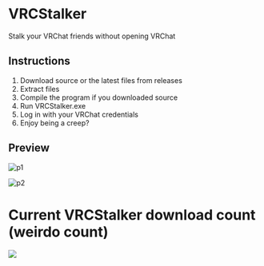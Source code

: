 # VRCStalker

Stalk your VRChat friends without opening VRChat


## Instructions

1. Download source or the latest files from releases
2. Extract files
3. Compile the program if you downloaded source
4. Run VRCStalker.exe
5. Log in with your VRChat credentials
6. Enjoy being a creep?


## Preview

![p1](https://user-images.githubusercontent.com/25568473/154481363-fb636367-6a2c-4140-b99c-b867fcfc042c.png)

![p2](https://user-images.githubusercontent.com/25568473/154481377-231d541b-9796-4d51-8108-e242f39dacf6.png)


# Current VRCStalker download count (weirdo count)

<img src="https://www.basementgames.us/Stalkers.php"/>

